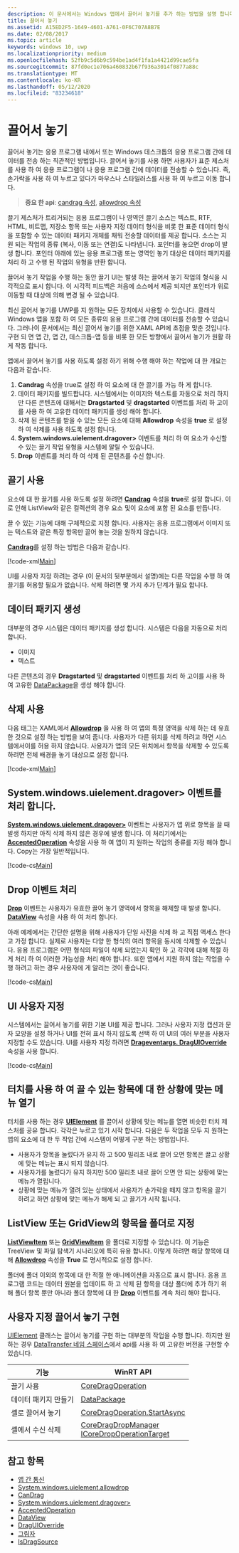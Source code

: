 ```yaml
---
description: 이 문서에서는 Windows 앱에서 끌어서 놓기를 추가 하는 방법을 설명 합니다.
title: 끌어서 놓기
ms.assetid: A15ED2F5-1649-4601-A761-0F6C707A8B7E
ms.date: 02/08/2017
ms.topic: article
keywords: windows 10, uwp
ms.localizationpriority: medium
ms.openlocfilehash: 52fb9c5d6b9c594be1ad4f1fa1a4421d99cae5fa
ms.sourcegitcommit: 87fd0ec1e706a460832b67f936a3014f0877a88c
ms.translationtype: MT
ms.contentlocale: ko-KR
ms.lasthandoff: 05/12/2020
ms.locfileid: "83234618"
---
```

# <a name="drag-and-drop"></a>끌어서 놓기

끌어서 놓기는 응용 프로그램 내에서 또는 Windows 데스크톱의 응용 프로그램 간에 데이터를 전송 하는 직관적인 방법입니다. 끌어서 놓기를 사용 하면 사용자가 표준 제스처를 사용 하 여 응용 프로그램이 나 응용 프로그램 간에 데이터를 전송할 수 있습니다. 즉, 손가락을 사용 하 여 누르고 있다가 마우스나 스타일러스를 사용 하 여 누르고 이동 합니다.

> **중요 한 api**: [candrag 속성](https://docs.microsoft.com/uwp/api/windows.ui.xaml.uielement.candrag), [allowdrop 속성](https://docs.microsoft.com/uwp/api/windows.ui.xaml.uielement.allowdrop) 

끌기 제스처가 트리거되는 응용 프로그램이 나 영역인 끌기 소스는 텍스트, RTF, HTML, 비트맵, 저장소 항목 또는 사용자 지정 데이터 형식을 비롯 한 표준 데이터 형식을 포함할 수 있는 데이터 패키지 개체를 채워 전송할 데이터를 제공 합니다. 소스는 지원 되는 작업의 종류 (복사, 이동 또는 연결)도 나타냅니다. 포인터를 놓으면 drop이 발생 합니다. 포인터 아래에 있는 응용 프로그램 또는 영역인 놓기 대상은 데이터 패키지를 처리 하 고 수행 된 작업의 유형을 반환 합니다.

끌어서 놓기 작업을 수행 하는 동안 끌기 UI는 발생 하는 끌어서 놓기 작업의 형식을 시각적으로 표시 합니다. 이 시각적 피드백은 처음에 소스에서 제공 되지만 포인터가 위로 이동할 때 대상에 의해 변경 될 수 있습니다.

최신 끌어서 놓기를 UWP를 지 원하는 모든 장치에서 사용할 수 있습니다. 클래식 Windows 앱을 포함 하 여 모든 종류의 응용 프로그램 간에 데이터를 전송할 수 있습니다. 그러나이 문서에서는 최신 끌어서 놓기를 위한 XAML API에 초점을 맞춘 것입니다. 구현 되 면 앱 간, 앱 간, 데스크톱-앱 등을 비롯 한 모든 방향에서 끌어서 놓기가 원활 하 게 작동 합니다.

앱에서 끌어서 놓기를 사용 하도록 설정 하기 위해 수행 해야 하는 작업에 대 한 개요는 다음과 같습니다.

1. **Candrag** 속성을 true로 설정 하 여 요소에 대 한 끌기를 가능 하 게 합니다.  
2. 데이터 패키지를 빌드합니다. 시스템에서는 이미지와 텍스트를 자동으로 처리 하지만 다른 콘텐츠에 대해서는 **Dragstarted** 및 **dragstarted** 이벤트를 처리 하 고이를 사용 하 여 고유한 데이터 패키지를 생성 해야 합니다. 
3. 삭제 된 콘텐츠를 받을 수 있는 모든 요소에 대해 **Allowdrop** 속성을 **true** 로 설정 하 여 삭제를 사용 하도록 설정 합니다. 
4. **System.windows.uielement.dragover>** 이벤트를 처리 하 여 요소가 수신할 수 있는 끌기 작업 유형을 시스템에 알릴 수 있습니다. 
5. **Drop** 이벤트를 처리 하 여 삭제 된 콘텐츠를 수신 합니다. 



## <a name="enable-dragging"></a>끌기 사용

요소에 대 한 끌기를 사용 하도록 설정 하려면 [**Candrag**](https://docs.microsoft.com/uwp/api/windows.ui.xaml.uielement.candrag) 속성을 **true**로 설정 합니다. 이로 인해 ListView와 같은 컬렉션의 경우 요소 및이 요소에 포함 된 요소를 만듭니다.

끌 수 있는 기능에 대해 구체적으로 지정 합니다. 사용자는 응용 프로그램에서 이미지 또는 텍스트와 같은 특정 항목만 끌어 놓는 것을 원하지 않습니다. 

[**Candrag**](https://docs.microsoft.com/uwp/api/windows.ui.xaml.uielement.candrag)를 설정 하는 방법은 다음과 같습니다.

[!code-xml[Main](./code/drag_drop/cs/MainPage.xaml#SnippetDragArea)]

UI를 사용자 지정 하려는 경우 (이 문서의 뒷부분에서 설명)에는 다른 작업을 수행 하 여 끌기를 허용할 필요가 없습니다. 삭제 하려면 몇 가지 추가 단계가 필요 합니다.

## <a name="construct-a-data-package"></a>데이터 패키지 생성 

대부분의 경우 시스템은 데이터 패키지를 생성 합니다. 시스템은 다음을 자동으로 처리 합니다.
* 이미지
* 텍스트 

다른 콘텐츠의 경우 **Dragstarted** 및 **dragstarted** 이벤트를 처리 하 고이를 사용 하 여 고유한 [DataPackage](https://docs.microsoft.com/uwp/api/windows.applicationmodel.datatransfer.datapackage)을 생성 해야 합니다.

## <a name="enable-dropping"></a>삭제 사용

다음 태그는 XAML에서 [**Allowdrop**](https://docs.microsoft.com/uwp/api/windows.ui.xaml.uielement.allowdrop) 을 사용 하 여 앱의 특정 영역을 삭제 하는 데 유효한 것으로 설정 하는 방법을 보여 줍니다. 사용자가 다른 위치를 삭제 하려고 하면 시스템에서이를 허용 하지 않습니다. 사용자가 앱의 모든 위치에서 항목을 삭제할 수 있도록 하려면 전체 배경을 놓기 대상으로 설정 합니다.

[!code-xml[Main](./code/drag_drop/cs/MainPage.xaml#SnippetDropArea)]


## <a name="handle-the-dragover-event"></a>System.windows.uielement.dragover> 이벤트를 처리 합니다.

[**System.windows.uielement.dragover>**](https://docs.microsoft.com/uwp/api/windows.ui.xaml.uielement.dragover) 이벤트는 사용자가 앱 위로 항목을 끌 때 발생 하지만 아직 삭제 하지 않은 경우에 발생 합니다. 이 처리기에서는 [**AcceptedOperation**](https://docs.microsoft.com/uwp/api/windows.ui.xaml.drageventargs.acceptedoperation) 속성을 사용 하 여 앱이 지 원하는 작업의 종류를 지정 해야 합니다. Copy는 가장 일반적입니다.

[!code-cs[Main](./code/drag_drop/cs/MainPage.xaml.cs#SnippetGrid_DragOver)]

## <a name="process-the-drop-event"></a>Drop 이벤트 처리

[**Drop**](https://docs.microsoft.com/uwp/api/windows.ui.xaml.uielement.drop) 이벤트는 사용자가 유효한 끌어 놓기 영역에서 항목을 해제할 때 발생 합니다. [**DataView**](https://docs.microsoft.com/uwp/api/windows.ui.xaml.drageventargs.dataview) 속성을 사용 하 여 처리 합니다.

아래 예제에서는 간단한 설명을 위해 사용자가 단일 사진을 삭제 하 고 직접 액세스 한다고 가정 합니다. 실제로 사용자는 다양 한 형식의 여러 항목을 동시에 삭제할 수 있습니다. 응용 프로그램은 어떤 형식의 파일이 삭제 되었는지 확인 하 고 각각에 대해 적절 하 게 처리 하 여 이러한 가능성을 처리 해야 합니다. 또한 앱에서 지원 하지 않는 작업을 수행 하려고 하는 경우 사용자에 게 알리는 것이 좋습니다.

[!code-cs[Main](./code/drag_drop/cs/MainPage.xaml.cs#SnippetGrid_Drop)]

## <a name="customize-the-ui"></a>UI 사용자 지정

시스템에서는 끌어서 놓기를 위한 기본 UI를 제공 합니다. 그러나 사용자 지정 캡션과 문자 모양을 설정 하거나 UI를 전혀 표시 하지 않도록 선택 하 여 UI의 여러 부분을 사용자 지정할 수도 있습니다. UI를 사용자 지정 하려면 [**Drageventargs. DragUIOverride**](https://docs.microsoft.com/uwp/api/windows.ui.xaml.drageventargs.draguioverride) 속성을 사용 합니다.

[!code-cs[Main](./code/drag_drop/cs/MainPage.xaml.cs#SnippetGrid_DragOverCustom)]

## <a name="open-a-context-menu-on-an-item-you-can-drag-with-touch"></a>터치를 사용 하 여 끌 수 있는 항목에 대 한 상황에 맞는 메뉴 열기

터치를 사용 하는 경우 [**UIElement**](https://docs.microsoft.com/uwp/api/Windows.UI.Xaml.UIElement) 를 끌어서 상황에 맞는 메뉴를 열면 비슷한 터치 제스처를 공유 합니다. 각각은 누르고 있기 시작 합니다. 다음은 두 작업을 모두 지 원하는 앱의 요소에 대 한 두 작업 간에 시스템이 어떻게 구분 하는 방법입니다. 

* 사용자가 항목을 눌렀다가 유지 하 고 500 밀리초 내로 끌어 오면 항목은 끌고 상황에 맞는 메뉴는 표시 되지 않습니다. 
* 사용자가를 눌렀다가 유지 하지만 500 밀리초 내로 끌어 오면 안 되는 상황에 맞는 메뉴가 열립니다. 
* 상황에 맞는 메뉴가 열려 있는 상태에서 사용자가 손가락을 떼지 않고 항목을 끌기 하려고 하면 상황에 맞는 메뉴가 해제 되 고 끌기가 시작 됩니다.

## <a name="designate-an-item-in-a-listview-or-gridview-as-a-folder"></a>ListView 또는 GridView의 항목을 폴더로 지정

[**ListViewItem**](https://docs.microsoft.com/uwp/api/Windows.UI.Xaml.Controls.ListViewItem) 또는 [**GridViewItem**](https://docs.microsoft.com/uwp/api/Windows.UI.Xaml.Controls.GridViewItem) 을 폴더로 지정할 수 있습니다. 이 기능은 TreeView 및 파일 탐색기 시나리오에 특히 유용 합니다. 이렇게 하려면 해당 항목에 대해 [**Allowdrop**](https://docs.microsoft.com/uwp/api/windows.ui.xaml.uielement.allowdrop) 속성을 **True** 로 명시적으로 설정 합니다. 

폴더에 폴더 이외의 항목에 대 한 적절 한 애니메이션을 자동으로 표시 합니다. 응용 프로그램 코드는 데이터 원본을 업데이트 하 고 삭제 된 항목을 대상 폴더에 추가 하기 위해 폴더 항목 뿐만 아니라 폴더 항목에 대 한 [**Drop**](https://docs.microsoft.com/uwp/api/windows.ui.xaml.uielement.drop) 이벤트를 계속 처리 해야 합니다.

## <a name="implementing-custom-drag-and-drop"></a>사용자 지정 끌어서 놓기 구현

[UIElement](https://docs.microsoft.com/uwp/api/windows.ui.xaml.uielement) 클래스는 끌어서 놓기를 구현 하는 대부분의 작업을 수행 합니다. 하지만 원하는 경우 [DataTransfer 네임 스페이스](https://docs.microsoft.com/uwp/api/windows.applicationmodel.datatransfer.dragdrop.core)에서 api를 사용 하 여 고유한 버전을 구현할 수 있습니다.

| 기능 | WinRT API |
| --- | --- |
|  끌기 사용 | [CoreDragOperation](https://docs.microsoft.com/uwp/api/windows.applicationmodel.datatransfer.dragdrop.core.coredragoperation)  |
|  데이터 패키지 만들기 | [DataPackage](https://docs.microsoft.com/uwp/api/windows.applicationmodel.datatransfer.datapackage)  |
| 셸로 끌어서 놓기  | [CoreDragOperation.StartAsync](https://docs.microsoft.com/uwp/api/windows.applicationmodel.datatransfer.dragdrop.core.coredragoperation)  |
| 셸에서 수신 삭제  | [CoreDragDropManager](https://docs.microsoft.com/uwp/api/windows.applicationmodel.datatransfer.dragdrop.core.coredragdropmanager)<br/>[ICoreDropOperationTarget](https://docs.microsoft.com/uwp/api/windows.applicationmodel.datatransfer.dragdrop.core.icoredropoperationtarget)    |



## <a name="see-also"></a>참고 항목

* [앱 간 통신](index.md)
* [System.windows.uielement.allowdrop](https://docs.microsoft.com/uwp/api/windows.ui.xaml.uielement.allowdrop)
* [CanDrag](https://docs.microsoft.com/uwp/api/windows.ui.xaml.uielement.candrag)
* [System.windows.uielement.dragover>](https://docs.microsoft.com/uwp/api/windows.ui.xaml.uielement.dragover)
* [AcceptedOperation](https://docs.microsoft.com/uwp/api/windows.ui.xaml.drageventargs.acceptedoperation)
* [DataView](https://docs.microsoft.com/uwp/api/windows.ui.xaml.drageventargs.dataview)
* [DragUIOverride](https://docs.microsoft.com/uwp/api/windows.ui.xaml.drageventargs.draguioverride)
* [그림자](https://docs.microsoft.com/uwp/api/windows.ui.xaml.uielement.drop)
* [IsDragSource](https://docs.microsoft.com/uwp/api/windows.ui.xaml.controls.listviewbase.isdragsource)
